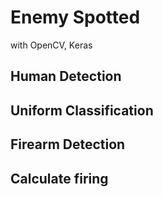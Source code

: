 # Enemy Spotted
with OpenCV, Keras

## Human Detection

## Uniform Classification

## Firearm Detection

## Calculate firing
